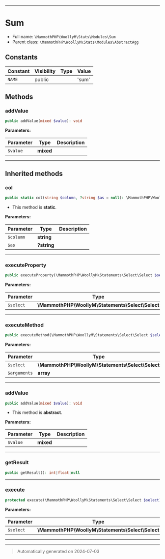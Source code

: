 ***

# Sum





* Full name: `\MammothPHP\WoollyM\Stats\Modules\Sum`
* Parent class: [`\MammothPHP\WoollyM\Stats\Modules\AbstractAgg`](./AbstractAgg.md)


## Constants

| Constant | Visibility | Type | Value |
|:---------|:-----------|:-----|:------|
|`NAME`|public| |&#039;sum&#039;|


## Methods


### addValue



```php
public addValue(mixed $value): void
```








**Parameters:**

| Parameter | Type | Description |
|-----------|------|-------------|
| `$value` | **mixed** |  |





***


## Inherited methods


### col



```php
public static col(string $column, ?string $as = null): \MammothPHP\WoollyM\Stats\AggProvider
```



* This method is **static**.




**Parameters:**

| Parameter | Type | Description |
|-----------|------|-------------|
| `$column` | **string** |  |
| `$as` | **?string** |  |





***

### executeProperty



```php
public executeProperty(\MammothPHP\WoollyM\Statements\Select\Select $select): int|float|null
```








**Parameters:**

| Parameter | Type | Description |
|-----------|------|-------------|
| `$select` | **\MammothPHP\WoollyM\Statements\Select\Select** |  |





***

### executeMethod



```php
public executeMethod(\MammothPHP\WoollyM\Statements\Select\Select $select, array $arguments): int|float|null
```








**Parameters:**

| Parameter | Type | Description |
|-----------|------|-------------|
| `$select` | **\MammothPHP\WoollyM\Statements\Select\Select** |  |
| `$arguments` | **array** |  |





***

### addValue



```php
public addValue(mixed $value): void
```




* This method is **abstract**.



**Parameters:**

| Parameter | Type | Description |
|-----------|------|-------------|
| `$value` | **mixed** |  |





***

### getResult



```php
public getResult(): int|float|null
```












***

### execute



```php
protected execute(\MammothPHP\WoollyM\Statements\Select\Select $select): void
```








**Parameters:**

| Parameter | Type | Description |
|-----------|------|-------------|
| `$select` | **\MammothPHP\WoollyM\Statements\Select\Select** |  |





***


***
> Automatically generated on 2024-07-03
